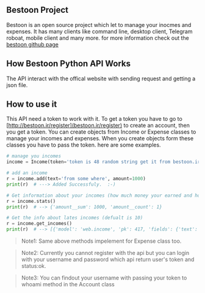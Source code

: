 
## Bestoon Project

Bestoon is an open source project which let to manage your inocmes and expenses. It has many clients like command line,
desktop client, Telegram roboat, mobile client and many more. 
for more information check out the [bestoon github page](https://github.com/jadijadi/bestoon)

## How Bestoon Python API Works
The API interact with the offical website with sending request and getting a json file. 

## How to use it
This API need a token to work with it. To get a token you have to go to [http://bestoon.ir/register](bestoon.ir/register) to create an account, then you get a token.
You can create objects from Income or Expense classes to manage your incomes and expenses. When you create objects form these classes you have to pass the token. here are some examples.

```python
# manage you incomes
income = Income(token='token is 48 random string get it from bestoon.ir/register/')

# add an income
r = income.add(text='from some where', amount=1000)
print(r)  # ---> Added Successfuly.  :-)

# Get information about your incomes (how much money your earned and how many income you added until now)
r = income.stats()
print(r)  # --> {'amount__sum': 1000, 'amount__count': 1}

# Get the info about lates incomes (defualt is 10)
r = income.get_incomes()
print(r)  # --> [{'model': 'web.income', 'pk': 417, 'fields': {'text': 'from some where', 'date': '2019-03-01T12:49:10.650Z', 'amount': 1000, 'user': 839}}]
```
> Note1: Same above methods impelement for Expense class too.
        
> Note2: Currently you cannot register with the api but you can login with your username and password which api return user's token and status:ok. 

> Note3: You can findout your username with passing your token to whoami method in the Account class

